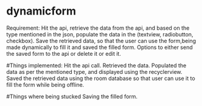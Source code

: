 # dynamicform
Requirement:
Hit the api, retrieve the data from the api, and based on the type mentioned in the json, populate the data in the (textview, radiobutton, 
checkbox).
Save the retrieved data, so that the user can use the form,being made dynamically to fill it and saved the filled form.
Options to either send the saved form to the api or delete it or edit it. 

#Things implemented:
Hit the api call.
Retrieved the data.
Populated the data as per the mentioned type, and displayed using the recyclerview.
Saved the retrieved data using the room database so that user can use it to fill the form while being offline.

#Things where being stucked
Saving the filled form. 
